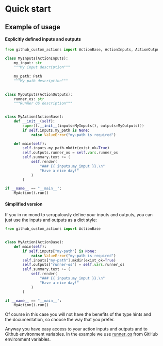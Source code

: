 # Quick start

## Example of usage

#### Explicitly defined inputs and outputs

```python
from github_custom_actions import ActionBase, ActionInputs, ActionOutputs

class MyInputs(ActionInputs):
    my_input: str
    """My input description"""
    
    my_path: Path
    """My path description"""
    
    
class MyOutputs(ActionOutputs):
    runner_os: str
    """Runner OS description"""

    
class MyAction(ActionBase):
    def __init__(self):
        super().__init__(inputs=MyInputs(), outputs=MyOutputs())
        if self.inputs.my_path is None:
            raise ValueError("my-path is required")

    def main(self):
        self.inputs.my_path.mkdir(exist_ok=True)
        self.outputs.runner_os = self.vars.runner_os
        self.summary.text += (
            self.render(
                "### {{ inputs.my_input }}.\n"
                "Have a nice day!"
            )
        )

if __name__ == "__main__":
    MyAction().run()
```

#### Simplified version

If you in no mood to scrupulously define your inputs and outputs, you can just use the inputs and outputs as a dict style:

```python
from github_custom_actions import ActionBase

    
class MyAction(ActionBase):
    def main(self):
        if self.inputs["my-path"] is None:
            raise ValueError("my-path is required")
        self.inputs["my-path"].mkdir(exist_ok=True)
        self.outputs["runner-os"] = self.vars.runner_os
        self.summary.text += (
            self.render(
                "### {{ inputs.my_input }}.\n"
                "Have a nice day!"
            )
        )

if __name__ == "__main__":
    MyAction().run()
```

Of course in this case you will not have the benefits of the type hints and the documentation, so choose the way that you prefer.

Anyway you have easy access to your action inputs and outputs and to Github environment variables.
In the example we use [runner_os](https://docs.github.com/en/actions/learn-github-actions/variables) from GitHub environment variables.
